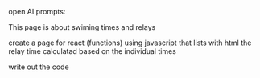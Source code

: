open AI prompts:

This page is about swiming times and relays

create a page for react (functions) using javascript that lists with html the relay time calculatad based on the individual times

write out the code
